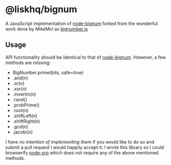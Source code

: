 # @liskhq/bignum #

A JavaScript implementation of [node-bignum](https://github.com/justmoon/node-bignum) forked from the wonderful work done by MikeMcl as [bignumber.js](https://github.com/MikeMcl/bignumber.js)

## Usage
API functionality should be identical to that of [node-bignum](https://github.com/justmoon/node-bignum). However, a few methods are missing:
* BigNumber.prime(bits, safe=true)
* .and(n)
* .or(n)
* .xor(n)
* .invertm(n)
* .rand()
* .probPrime()
* .root(n)
* .shiftLeft(n)
* .shiftRight(n)
* .gcd(n)
* .jacobi(n)

*I have no intention of implementing them* if you would like to do so and submit a pull request I would happily accept it. I wrote this library so I could browserify [node-srp](https://github.com/mozilla/node-srp) which does not require any of the above mentioned methods.
